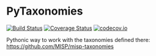 # PyTaxonomies

[![Build Status](https://travis-ci.org/MISP/PyTaxonomies.svg?branch=master)](https://travis-ci.org/MISP/PyTaxonomies)
[![Coverage Status](https://coveralls.io/repos/github/MISP/PyTaxonomies/badge.svg?branch=master)](https://coveralls.io/github/MISP/PyTaxonomies?branch=master)
[![codecov.io](https://codecov.io/github/MISP/PyTaxonomies/coverage.svg?branch=master)](https://codecov.io/github/MISP/PyTaxonomies?branch=master)

Pythonic way to work with the taxonomies defined there: https://github.com/MISP/misp-taxonomies

